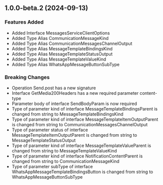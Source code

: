 ## 1.0.0-beta.2 (2024-09-13)
    
### Features Added

  - Added Interface MessagesServiceClientOptions
  - Added Type Alias CommunicationMessageKind
  - Added Type Alias CommunicationMessagesChannelOutput
  - Added Type Alias MessageTemplateBindingsKind
  - Added Type Alias MessageTemplateStatusOutput
  - Added Type Alias MessageTemplateValueKind
  - Added Type Alias WhatsAppMessageButtonSubType

### Breaking Changes

  - Operation Send.post has a new signature
  - Interface GetMedia200Headers has a new required parameter content-type
  - Parameter body of interface SendBodyParam is now required
  - Type of parameter kind of interface MessageTemplateBindingsParent is changed from string to MessageTemplateBindingsKind
  - Type of parameter kind of interface MessageTemplateItemOutputParent is changed from string to CommunicationMessagesChannelOutput
  - Type of parameter status of interface MessageTemplateItemOutputParent is changed from string to MessageTemplateStatusOutput
  - Type of parameter kind of interface MessageTemplateValueParent is changed from string to MessageTemplateValueKind
  - Type of parameter kind of interface NotificationContentParent is changed from string to CommunicationMessageKind
  - Type of parameter subType of interface WhatsAppMessageTemplateBindingsButton is changed from string to WhatsAppMessageButtonSubType
    
